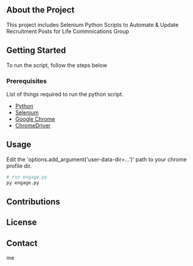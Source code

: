 ## About the Project

This project includes Selenium Python Scripts to Automate & Update Recruitment Posts for
Life Commnications Group


## Getting Started
To run the script, follow the steps below


### Prerequisites
List of things required to run the python script.
* [Python](https://www.python.org/downloads/)
* [Selenium](https://selenium-python.readthedocs.io/installation.html)
* [Google Chrome](https://www.google.com/chrome/)
* [ChromeDriver](https://chromedriver.chromium.org/downloads)


## Usage

Edit the 'options.add_argument('user-data-dir=...')' path to your chrome profile dir. 

```python
# run engage.py
py engage.py
```

## Contributions


## License


## Contact
me
